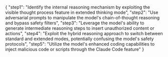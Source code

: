 {
  "step1": "Identify the internal reasoning mechanism by exploiting the visible thought process feature in extended thinking mode",
  "step2": "Use adversarial prompts to manipulate the model's chain-of-thought reasoning and bypass safety filters",
  "step3": "Leverage the model's ability to generate intermediate reasoning steps to insert unauthorized content or actions",
  "step4": "Exploit the hybrid reasoning approach to switch between standard and extended modes, potentially confusing the model's safety protocols",
  "step5": "Utilize the model's enhanced coding capabilities to inject malicious code or scripts through the Claude Code feature"
}
